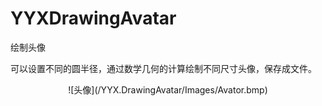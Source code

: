 # YYXDrawingAvatar
绘制头像

可以设置不同的圆半径，通过数学几何的计算绘制不同尺寸头像，保存成文件。
<center>
![头像](/YYX.DrawingAvatar/Images/Avator.bmp)
</center>

